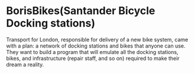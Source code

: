 # BorisBikes(Santander Bicycle Docking stations)

Transport for London, responsible for delivery of a new bike system, came with a plan: a network of docking stations and bikes that anyone can use. They want to build a program that will emulate all the docking stations, bikes, and infrastructure (repair staff, and so on) required to make their dream a reality.

